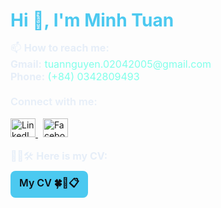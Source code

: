 <h1 style="color:#4cc9f0; font-weight:700; margin-bottom:16px;">
  Hi 👋, I'm Minh Tuan
</h1>

<p style="margin:12px 0; font-size:16px; color:#e6eef8;">
  📫 <b>How to reach me:</b><br/>
  <b>Gmail:</b> 
  <a href="mailto:tuannguyen.02042005@gmail.com" style="color:#80ffea; text-decoration:none;">
    tuannguyen.02042005@gmail.com
  </a><br/>
  <b>Phone:</b> 
  <a href="tel:+84342809493" style="color:#80ffea; text-decoration:none;">
    (+84) 0342809493
  </a>
</p>

<h3 style="margin-top:20px; font-weight:600; color:#e6eef8;">
  Connect with me:
</h3>

<p style="margin:8px 0;">
  <a href="https://www.linkedin.com/in/minhtuan2405dev/" target="_blank" style="margin-right:8px;">
    <img src="https://raw.githubusercontent.com/rahuldkjain/github-profile-readme-generator/master/src/images/icons/Social/linked-in-alt.svg" 
         alt="LinkedIn" height="30" width="40"/>
  </a>
  <a href="https://www.facebook.com/mnhtn245/" target="_blank">
    <img src="https://raw.githubusercontent.com/rahuldkjain/github-profile-readme-generator/master/src/images/icons/Social/facebook.svg" 
         alt="Facebook" height="30" width="40"/>
  </a>
</p>

<p style="margin-top:16px; font-size:16px; color:#e6eef8;">
  🌵🍀🛠️ <b>Here is my CV:</b><br/>
  <a href="https://mycv-mnhtn.vercel.app/" target="_blank" 
     style="display:inline-block; margin-top:8px; padding:8px 14px; border-radius:8px; 
            background:#4cc9f0; color:#0b0f14; font-weight:600; text-decoration:none;">
    My CV 🍀🌵📋
  </a>
</p>
